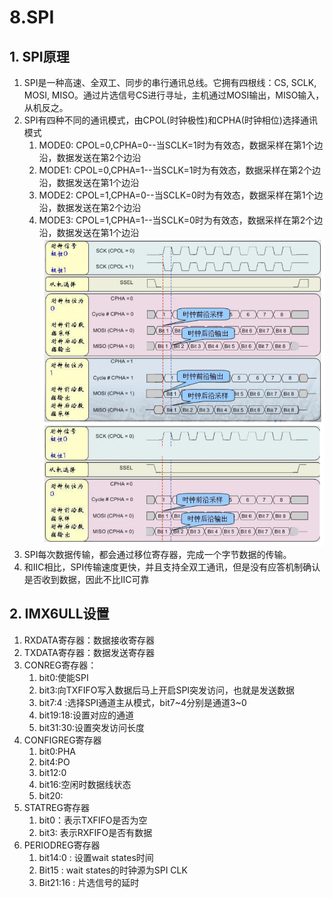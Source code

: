 # 8.SPI
## 1. SPI原理
1. SPI是一种高速、全双工、同步的串行通讯总线。它拥有四根线：CS, SCLK, MOSI, MISO。通过片选信号CS进行寻址，主机通过MOSI输出，MISO输入，从机反之。
2. SPI有四种不同的通讯模式，由CPOL(时钟极性)和CPHA(时钟相位)选择通讯模式
   1. MODE0: CPOL=0,CPHA=0--当SCLK=1时为有效态，数据采样在第1个边沿，数据发送在第2个边沿
   2. MODE1: CPOL=0,CPHA=1--当SCLK=1时为有效态，数据采样在第2个边沿，数据发送在第1个边沿
   3. MODE2: CPOL=1,CPHA=0--当SCLK=0时为有效态，数据采样在第1个边沿，数据发送在第2个边沿
   4. MODE3: CPOL=1,CPHA=1--当SCLK=0时为有效态，数据采样在第2个边沿，数据发送在第1个边沿
   ![SPI时序图](https://github.com/TimChanCHN/pictures/raw/master/imx6ul/SPI.png)
3. SPI每次数据传输，都会通过移位寄存器，完成一个字节数据的传输。
4. 和IIC相比，SPI传输速度更快，并且支持全双工通讯，但是没有应答机制确认是否收到数据，因此不比IIC可靠
   
## 2. IMX6ULL设置
1. RXDATA寄存器：数据接收寄存器
2. TXDATA寄存器：数据发送寄存器
3. CONREG寄存器：
   1. bit0:使能SPI
   2. bit3:向TXFIFO写入数据后马上开启SPI突发访问，也就是发送数据
   3. bit7:4 :选择SPI通道主从模式，bit7~4分别是通道3~0
   4. bit19:18:设置对应的通道
   5. bit31:30:设置突发访问长度
4. CONFIGREG寄存器
   1. bit0:PHA
   2. bit4:PO
   3. bit12:0
   4. bit16:空闲时数据线状态
   5. bit20:
5. STATREG寄存器
   1. bit0：表示TXFIFO是否为空
   2. bit3: 表示RXFIFO是否有数据
6. PERIODREG寄存器
   1. bit14:0 : 设置wait states时间
   2. Bit15 : wait states的时钟源为SPI CLK
   3. Bit21:16 : 片选信号的延时
    
